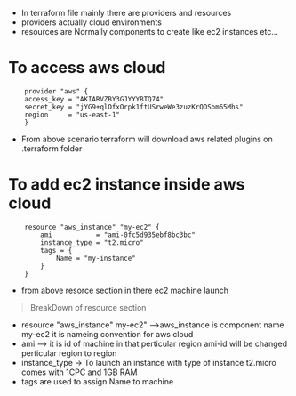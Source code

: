 * In terraform file mainly there are providers and resources 
* providers actually cloud environments 
* resources are Normally components to create like ec2 instances etc...


# To access aws cloud 

        provider "aws" {
        access_key = "AKIARVZBY3GJYYYBTQ74"
        secret_key = "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"
        region     = "us-east-1"
        }

* From above scenario terraform will download aws related plugins on .terraform folder 

# To add ec2 instance inside aws cloud 

        resource "aws_instance" "my-ec2" {
            ami           = "ami-0fc5d935ebf8bc3bc"
            instance_type = "t2.micro"
            tags = {
                Name = "my-instance"
            }
        }

* from above resorce section in there ec2 machine launch 
> BreakDown of resource section 
* resource "aws_instance" my-ec2" -->aws_instance is component name my-ec2 it is nameing convention for aws cloud 
* ami --> it is id of machine in that perticular region ami-id will be changed perticular region to region 
* instance_type -> To launch an instance with type of instance t2.micro comes with 1CPC and 1GB RAM 
* tags are used to assign Name to machine 

